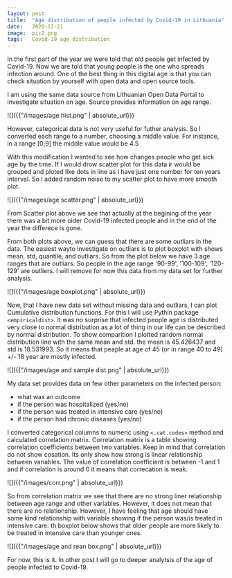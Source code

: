 ```yaml
---
layout: post
title:  "Age distribution of people infected by Covid-19 in Lithuania"
date:   2020-12-21
image:  pic2.png
tags:   Covid-19 age distribution
---
```


In the first part of the year we were told that old people get infected by Covid-19. Now we are told that young people is the one who spreads infection around.
One of the best thing in this digital age is that you can check situation by yourself with open data and open source tools.

I am using the same data source from Lithuanian Open Data Portal to investigate situation on age. Source provides information on age range. 

![]({{"/images/age hist.png" | absolute_url}})

However, categorical data is not very useful for futher analysis. So I converted each range to a number, choosing a middle value. For instance, in a range [0;9] the middle value would be 4.5

With this modification I wanted to see how changes people who get sick age by the time. If I would drow scatter plot for this data ir would be grouped and ploted like dots in line as I have just one number for ten years interval. 
So I added random noise to my scatter plot to have more smooth plot.

![]({{"/images/age scatter.png" | absolute_url}})

From Scatter plot above we see that actually at the begining of the year there was a bit more older Covid-19 infected people and in the end of the year the differece is gone.

From both plots above, we can guess that there are some outliars in the data. The easiest wayto investigate on outliars is to plot boxplot with shows mean, std, quantile, and outliars. So from the plot below we have 3 age ranges that are outliars. So people in the age range '90-99', '100-109', '120-129' are outliers. I will remove for now this data from my data set for further analysis.

![]({{"/images/age boxplot.png" | absolute_url}})

Now, that I have new data set without missing data and outliars, I can plot Cumulative distribution functions. For this I will use Pythin package `<empiricaldist>`.
It was no surprise that infected people age is distributed very close to normal distribution as a lot of thing in our life can be described by normal distribution. To show comparition I plotted random normal distribution line with the same mean and std. the mean is 45.426437 and std is 18.531993. So it means that peaple at age of 45 (or in range 40 to 49) +/- 18 year are mostly infected.

![]({{"/images/age and sample dist.png" | absolute_url}})

My data set provides data on few other parameters on the infected person:
  * what was an outcome 
  * if the person was hospitalized (yes/no)
  * if the person was treated in intensive care (yes/no)
  * if the person had chronic diseases (yes/no)
  
I converted categorical columns to numeric using `<.cat.codes>` method and calculated correlation matrix.
Correlation matrix is a table showing correlation coefficients between two variables. Keep in mind that correlation do not show cosation. Its only show how strong is linear relationship between variables. The value of correlation coefficient is between -1 and 1 and if correlation is around 0 it means that correcation is weak.

![]({{"/images/corr.png" | absolute_url}})

So from correlation matrix we see that there are no strong liner relationship between age range and other variables. However, it does not mean that there are no relationship.
However, I have feeling that age should have some kind relationship with variable showing if the person was/is treated in intensive care. th boxplot below shows that older people are more likely to be treated in intensive care than younger ones. 

![]({{"/images/age and rean box.png" | absolute_url}})

For now, this is it. In other post I will go to deeper analytsis of the age of people infected to Covid-19.
